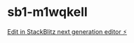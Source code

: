 # sb1-m1wqkell

[Edit in StackBlitz next generation editor ⚡️](https://stackblitz.com/~/github.com/dodo-donguri/sb1-m1wqkell)